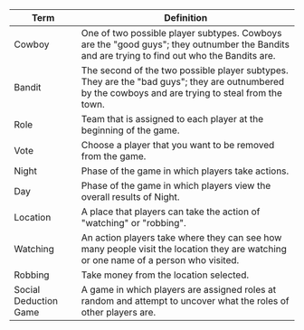 | Term                  | Definition                                                                                                                                          |
|-----------------------|-----------------------------------------------------------------------------------------------------------------------------------------------------|
| Cowboy                | One of two possible player subtypes. Cowboys are the "good guys"; they outnumber the Bandits and are trying to find out who the Bandits are.        |
| Bandit                | The second of the two possible player subtypes. They are the "bad guys"; they are outnumbered by the cowboys and are trying to steal from the town. |
| Role                  | Team that is assigned to each player at the beginning of the game.                                                                                  |
| Vote                  | Choose a player that you want to be removed from the game.                                                                                          |
| Night                 | Phase of the game in which players take actions.                                                                                                    |
| Day                   | Phase of the game in which players view the overall results of Night.                                                                               |
| Location              | A place that players can take the action of "watching" or "robbing".                                                                                |
| Watching              | An action players take where they can see how many people visit the location they are watching or one name of a person who visited.                 |
| Robbing               | Take money from the location selected.                                                                                                              |
| Social Deduction Game | A game in which players are assigned roles at random and attempt to uncover what the roles of other players are.                                    |

